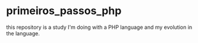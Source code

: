 # primeiros_passos_php
this repository is a study I'm doing with a PHP language and my evolution in the language.
